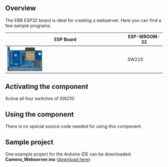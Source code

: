 ## Overview
The EBB ESP32 board is ideal for creating a webserver. Here you can find a few sample programs.

ESP Board | ESP-WROOM-32
--- | ---
<img src="/images/esp32/block_esp32_module.png"  width="30%"> | SW210

## Activating the component
Active all four switches of *SW210*.

## Using the component
There is no special source code needed for using this component.

## Sample project
One example project for the Arduino IDE can be downloaded: **Camera_Webserver.ino** ([download here](../../source/camera/Camera_Webserver.zip))
